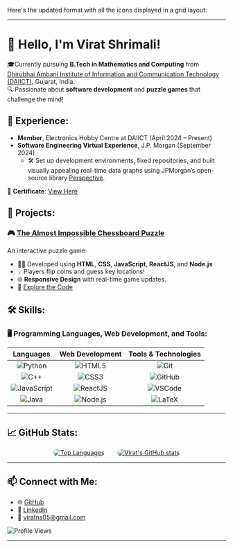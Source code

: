 Here's the updated format with all the icons displayed in a grid layout:

---

# 👋 Hello, I'm **Virat Shrimali**!

🎓Currently pursuing **B.Tech in Mathematics and Computing** from [Dhirubhai Ambani Institute of Information and Communication Technology (DAIICT)](https://www.daiict.ac.in/), Gujarat, India.  
🔍 Passionate about **software development** and **puzzle games** that challenge the mind!

## 💼 Experience:
- **Member**, Electronics Hobby Centre at DAIICT (April 2024 – Present)
- **Software Engineering Virtual Experience**, J.P. Morgan (September 2024)  
  - 🛠️ Set up development environments, fixed repositories, and built visually appealing real-time data graphs using JPMorgan’s open-source library [Perspective](https://perspective.finos.org/).
  
📄 **Certificate**: [View Here](https://drive.google.com/file/d/1zoXYQeVVbV_l9d_042uMicWJZxgOxtvc/view?pli=1)  

## 🧩 Projects:

### 🎮 [The Almost Impossible Chessboard Puzzle](https://chessboard-puzzle-virat-shrimalis-projects.vercel.app/) 
An interactive puzzle game:
- 👨‍💻 Developed using **HTML**, **CSS**, **JavaScript**, **ReactJS**, and **Node.js**
- 💡 Players flip coins and guess key locations!
- 🌐 **Responsive Design** with real-time game updates.
- 🔗 [Explore the Code](https://github.com/Virat-Shrimali/chessboard-puzzle)

## 🛠️ Skills:

### 🖥️ Programming Languages, Web Development, and Tools:

<div align="center">

| Languages | Web Development | Tools & Technologies |
|:---------:|:---------------:|:--------------------:|
| ![Python](https://img.shields.io/badge/-Python-3776AB?style=flat-square&logo=python&logoColor=white) | ![HTML5](https://img.shields.io/badge/-HTML5-E34F26?style=flat-square&logo=html5&logoColor=white) | ![Git](https://img.shields.io/badge/-Git-F05032?style=flat-square&logo=git&logoColor=white) |
| ![C++](https://img.shields.io/badge/-C++-00599C?style=flat-square&logo=cplusplus&logoColor=white) | ![CSS3](https://img.shields.io/badge/-CSS3-1572B6?style=flat-square&logo=css3) | ![GitHub](https://img.shields.io/badge/-GitHub-181717?style=flat-square&logo=github) |
| ![JavaScript](https://img.shields.io/badge/-JavaScript-F7DF1E?style=flat-square&logo=javascript&logoColor=black) | ![ReactJS](https://img.shields.io/badge/-ReactJS-61DAFB?style=flat-square&logo=react&logoColor=black) | ![VSCode](https://img.shields.io/badge/-VS%20Code-007ACC?style=flat-square&logo=visual-studio-code&logoColor=white) |
| ![Java](https://img.shields.io/badge/-Java-007396?style=flat-square&logo=java&logoColor=white) | ![Node.js](https://img.shields.io/badge/-Node.js-339933?style=flat-square&logo=nodedotjs&logoColor=white) | ![LaTeX](https://img.shields.io/badge/-LaTeX-008080?style=flat-square&logo=latex&logoColor=white) |

</div>

---

## 📈 GitHub Stats:

<div style="display: flex; justify-content: center; gap: 20px;">
  <a style="margin-right:10px;" href="https://github.com/Virat-Shrimali"> <img src="https://github-readme-stats.vercel.app/api/top-langs/?username=Virat-Shrimali&layout=compact&theme=radical&bg_color=0d1117&title_color=00ffcc&text_color=ffffff&border_color=30363d&border_radius=10" alt="Top Languages" style="border-radius: 10px;"/> </a> 
  <a href="https://github.com/Virat-Shrimali">
  <img src="https://github-readme-stats.vercel.app/api?username=Virat-Shrimali&show_icons=true&theme=radical&bg_color=0d1117&icon_color=00ffcc&title_color=00ffcc&text_color=ffffff&border_color=30363d&border_radius=10" alt="Virat's GitHub stats" style="border-radius: 10px;"/> </a> </div>


---


## 📫 Connect with Me:
- 🌐 [GitHub](https://github.com/Virat-Shrimali)
- 💼 [LinkedIn](https://linkedin.com/in/virat-shrimali)
- 📧 [viratns05@gmail.com](mailto:viratns05@gmail.com)

![Profile Views](https://komarev.com/ghpvc/?username=Virat-Shrimali&color=blue&style=flat-square)

---


